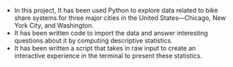
<ul>
<li>In this project, It has been used Python to explore data related to bike share systems for three major cities in the United States—Chicago, New York City, and Washington.</li>
<li>It has been written code to import the data and answer interesting questions about it by computing descriptive statistics.</li>
<li>It has been written a script that takes in raw input to create an interactive experience in the terminal to present these statistics.</li>
</ul> 
